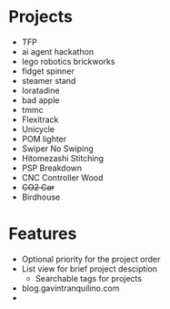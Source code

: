 # Projects
- TFP
- ai agent hackathon
- lego robotics brickworks
- fidget spinner
- steamer stand
- loratadine
- bad apple
- tmmc
- Flexitrack
- Unicycle
- POM lighter 
- Swiper No Swiping
- Hitomezashi Stitching
- PSP Breakdown
- CNC Controller Wood
- ~~CO2 Car~~
- Birdhouse

# Features
- Optional priority for the project order
- List view for brief project desciption
    - Searchable tags for projects
- blog.gavintranquilino.com
-